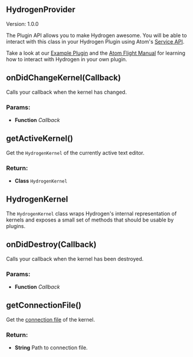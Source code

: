 

<!-- Start lib/plugin-api/hydrogen-provider.js -->

## HydrogenProvider

Version: 1.0.0 

The Plugin API allows you to make Hydrogen awesome.
You will be able to interact with this class in your Hydrogen Plugin using
Atom's [Service API](http://blog.atom.io/2015/03/25/new-services-API.html).

Take a look at our [Example Plugin](https://github.com/lgeiger/hydrogen-example-plugin)
and the [Atom Flight Manual](http://flight-manual.atom.io/hacking-atom/) for
learning how to interact with Hydrogen in your own plugin.

## onDidChangeKernel(Callback)

Calls your callback when the kernel has changed.

### Params:

* **Function** *Callback* 

## getActiveKernel()

Get the `HydrogenKernel` of the currently active text editor.

### Return:

* **Class** `HydrogenKernel`

<!-- End lib/plugin-api/hydrogen-provider.js -->

<!-- Start lib/plugin-api/hydrogen-kernel.js -->

## HydrogenKernel

The `HydrogenKernel` class wraps Hydrogen's internal representation of kernels
and exposes a small set of methods that should be usable by plugins.

## onDidDestroy(Callback)

Calls your callback when the kernel has been destroyed.

### Params:

* **Function** *Callback* 

## getConnectionFile()

Get the [connection file](http://jupyter-notebook.readthedocs.io/en/latest/examples/Notebook/Connecting%20with%20the%20Qt%20Console.html) of the kernel.

### Return:

* **String** Path to connection file.

<!-- End lib/plugin-api/hydrogen-kernel.js -->


